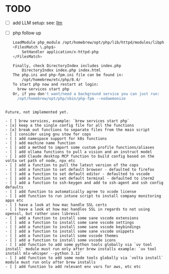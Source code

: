 # TODO

- [ ]  add LLM setup: see: [llm](./../.ideas/llm-setup.txt)

- [ ]  php follow up

    ```sh To enable PHP in Apache add the following to httpd.conf and restart Apache:
    LoadModule php_module /opt/homebrew/opt/php/lib/httpd/modules/libphp.so
    <FilesMatch \.php$>
        SetHandler application/x-httpd-php
    </FilesMatch>

    Finally, check DirectoryIndex includes index.php
        DirectoryIndex index.php index.html
    The php.ini and php-fpm.ini file can be found in:
        /opt/homebrew/etc/php/8.4/
    To start php now and restart at login:
      brew services start php
    Or, if you don't want/need a background service you can just run:
      /opt/homebrew/opt/php/sbin/php-fpm --nodaemonize
  ```

Future, not implemented yet.

- [ ] brew services, example: `brew services start php`
- [x] keep a the single config file for all the functions
- [x] break out functions to separate files from the main script
- [ ] consider using gnu stow for cops
- [ ] add namespace support for k8s functions
- [ ] add machine name function
- [ ] add a method to import some custom profile functions/aliases
- [ ] add ollama functions to pull a vision and an instruct model
- [ ] add Claude desktop MCP function to build config based on the volta set path of node, npx etc
- [ ] add a function to pull the latest version of the cops
- [ ] add a function to set default browser - defaulted to firefox
- [ ] add a function to set default editor - defaulted to vscode
- [ ] add a function to set default terminal - defaulted to iterm2
- [ ] add a function to ssh-keygen and add to ssh-agent and ssh config defaults
- [ ] add function to automatically agree to xcode license
- [ ] add function to run intune script to install company monitoring apps etc
- [ ] have a look at how mac handle SSL certs
- [ ] have a look at how mac handles SSL in regards to not using openssl, but rather uses libressl
- [ ] add a function to install some sane vscode extensions
- [ ] add a function to install some sane vscode settings
- [ ] add a function to install some sane vscode keybindings
- [ ] add a function to install some sane vscode snippets
- [ ] add a function to install some vscode themes
- [ ] add a function to install some vscode icons
- [ ] add function to add some python tools globally via `uv tool install` module must run only after brew installs example: `uv tool install mlx-whisper --python 3.12`
- [ ] add function to add some node tools globally via `volta install` module must run only after brew installs
- [ ] add function to add relevant env vars for aws, etc etc
